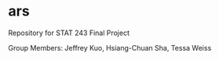 # ars
Repository for STAT 243 Final Project

Group Members: Jeffrey Kuo, Hsiang-Chuan Sha, Tessa Weiss

